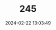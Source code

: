 ---
title: "245"
category: "Acipenser oxyrinchus"
draft: false
date: 2024-02-22 13:03:49
languages:
  English: ["Gulf Sturgeon", "Atlantic Sturgeon"]
---